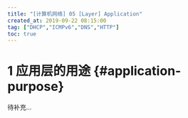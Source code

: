 ```yaml
---
title: "[计算机网络] 05 [Layer] Application"
created_at: 2019-09-22 08:15:00
tag: ["DHCP","ICMPv6","DNS","HTTP"]
toc: true
---
```



# 1 应用层的用途 {#application-purpose}

待补充...